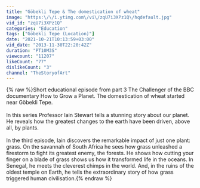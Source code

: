 ```yaml
---
title: "Göbekli Tepe & The domestication of wheat"
image: "https:\/\/i.ytimg.com\/vi\/zqU7i3XPz1Q\/hqdefault.jpg"
vid_id: "zqU7i3XPz1Q"
categories: "Education"
tags: ["Göbekli Tepe (Location)"]
date: "2021-10-21T10:13:59+03:00"
vid_date: "2013-11-30T22:20:42Z"
duration: "PT10M3S"
viewcount: "11207"
likeCount: "77"
dislikeCount: "3"
channel: "TheStoryofArt"
---
```

{% raw %}Short educational episode from part 3 The Challenger of the BBC documentary How to Grow a Planet. The domestication of wheat started near Göbekli Tepe.<br /><br />In this series Professor Iain Stewart tells a stunning story about our planet. He reveals how the greatest changes to the earth have been driven, above all, by plants. <br /><br />In the third episode, Iain discovers the remarkable impact of just one plant: grass. On the savannah of South Africa he sees how grass unleashed a firestorm to fight its greatest enemy, the forests. He shows how cutting your finger on a blade of grass shows us how it transformed life in the oceans. In Senegal, he meets the cleverest chimps in the world. And, in the ruins of the oldest temple on Earth, he tells the extraordinary story of how grass triggered human civilisation.{% endraw %}
